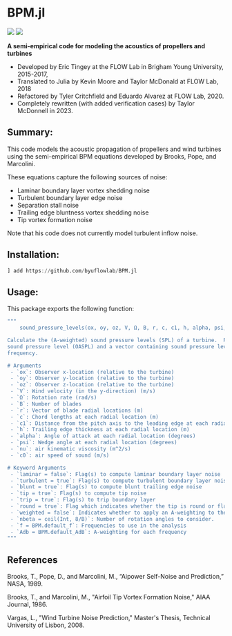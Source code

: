 # BPM.jl

[![](https://img.shields.io/badge/docs-dev-blue.svg)](https://flow.byu.edu/BPM.jl/dev)
![](https://github.com/byuflowlab/BPM.jl/workflows/CI/badge.svg)

**A semi-empirical code for modeling the acoustics of propellers and turbines** 

 - Developed by Eric Tingey at the FLOW Lab in Brigham Young University, 2015-2017,
 - Translated to Julia by Kevin Moore and Taylor McDonald at FLOW Lab, 2018
 - Refactored by Tyler Critchfield and Eduardo Alvarez at FLOW Lab, 2020.
 - Completely rewritten (with added verification cases) by Taylor McDonnell in 2023.

## Summary:

This code models the acoustic propagation of propellers and wind turbines using the semi-empirical BPM equations developed by Brooks, Pope, and Marcolini.  

These equations capture the following sources of noise:
 - Laminar boundary layer vortex shedding noise
 - Turbulent boundary layer edge noise
 - Separation stall noise
 - Trailing edge bluntness vortex shedding noise  
 - Tip vortex formation noise

Note that his code does not currently model turbulent inflow noise. 

## Installation:

```julia
] add https://github.com/byuflowlab/BPM.jl
```

## Usage:

This package exports the following function:

```julia
"""
    sound_pressure_levels(ox, oy, oz, V, Ω, B, r, c, c1, h, alpha, psi, nu, c0; kwargs...)

Calculate the (A-weighted) sound pressure levels (SPL) of a turbine.  Return the overall
sound pressure level (OASPL) and a vector containing sound pressure levels (SPL) for each
frequency.

# Arguments
 - `ox`: Observer x-location (relative to the turbine)
 - `oy`: Observer y-location (relative to the turbine)
 - `oz`: Observer z-location (relative to the turbine)
 - `V`: Wind velocity (in the y-direction) (m/s)
 - `Ω`: Rotation rate (rad/s)
 - `B`: Number of blades
 - `r`: Vector of blade radial locations (m)
 - `c`: Chord lengths at each radial location (m)
 - `c1`: Distance from the pitch axis to the leading edge at each radial location (m)
 - `h`: Trailing edge thickness at each radial location (m)
 - `alpha`: Angle of attack at each radial location (degrees)
 - `psi`: Wedge angle at each radial location (degrees)
 - `nu`: air kinematic viscosity (m^2/s)
 - `c0`: air speed of sound (m/s)

# Keyword Arguments
 - `laminar = false`: Flag(s) to compute laminar boundary layer noise
 - `turbulent = true`: Flag(s) to compute turbulent boundary layer noise
 - `blunt = true`: Flag(s) to compute blunt trailing edge noise
 - `tip = true`: Flag(s) to compute tip noise
 - `trip = true`: Flag(s) to trip boundary layer
 - `round = true`: Flag which indicates whether the tip is round or flat
 - `weighted = false`: Indicates whether to apply an A-weighting to the sound pressure levels
 - `nbeta = ceil(Int, 8/B)`: Number of rotation angles to consider.
 - `f = BPM.default_f`: Frequencies to use in the analysis
 - `Adb = BPM.default_AdB`: A-weighting for each frequency
"""
```

## References

Brooks, T., Pope, D., and Marcolini, M., “Aipower Self-Noise and Prediction,” NASA, 1989.

Brooks, T., and Marcolini, M., "Airfoil Tip Vortex Formation Noise," AIAA Journal, 1986.

Vargas, L., "Wind Turbine Noise Prediction," Master's Thesis, Technical University of Lisbon, 2008.
